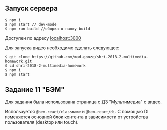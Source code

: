 ## Запуск сервера
```
$ npm i
$ npm start // dev-mode
$ npm run build //сборка в папку build
```
Доступен по адресу  [localhost:3000](localhost:3000)

Для запуска видео необходимо сделать следующее:
```
$ git clone https://github.com/mad-gooze/shri-2018-2-multimedia-homework.git
$ cd shri-2018-2-multimedia-homework
$ npm i
$ npm start
```

## Задание 11 "БЭМ"

Для задания была использована страница с ДЗ "Мультимедиа" с видео.

Используется `@bem-react/classname` и `@bem-react/di`. С помощью DI изменяется основной блок контента в зависимости от устройства пользователя (desktop или touch).